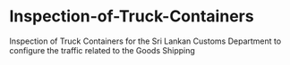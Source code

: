 # Inspection-of-Truck-Containers
Inspection of Truck Containers for the Sri Lankan Customs Department to configure the traffic related to the Goods Shipping
